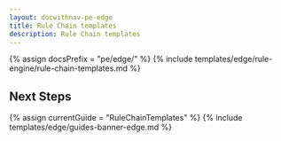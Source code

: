 ```yaml
---
layout: docwithnav-pe-edge
title: Rule Chain templates
description: Rule Chain templates
---
```


{% assign docsPrefix = "pe/edge/" %}
{% include templates/edge/rule-engine/rule-chain-templates.md %}

## Next Steps

{% assign currentGuide = "RuleChainTemplates" %}
{% include templates/edge/guides-banner-edge.md %}